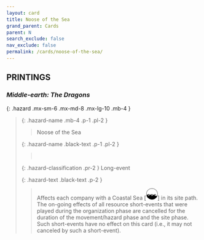 ```yaml
---
layout: card
title: Noose of the Sea
grand_parent: Cards
parent: N
search_exclude: false
nav_exclude: false
permalink: /cards/noose-of-the-sea/
---
```


## PRINTINGS


### _Middle-earth: The Dragons_

{: .hazard .mx-sm-6 .mx-md-8 .mx-lg-10 .mb-4 }
> {: .hazard-name .mb-4 .p-1 .pl-2 }
> > <div class="hazard-mp"></div>
> > <div class="card-name">Noose of the Sea</div>
>
> {: .hazard-name .black-text .p-1 .pl-2 }
> > &nbsp;
>
> {: .hazard-classification .pr-2 }
> Long-event
>
> {: .hazard-text .black-text .p-2 }
> > Affects each company with a Coastal Sea \[![](/assets/images/coastalsea.svg)] in its site path. The on-going effects of all resource short-events that were played during the organization phase are cancelled for the duration of the movement/hazard phase and the site phase. Such short-events have no effect on this card (i.e., it may not canceled by such a short-event). 
>
